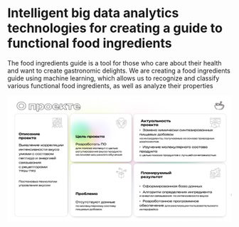 # Intelligent big data analytics technologies for creating a guide to functional food ingredients

The food ingredients guide is a tool for those who care about their health and want to create gastronomic delights. We are creating a food ingredients guide using machine learning, which allows us to recognize and classify various functional food ingredients, as well as analyze their properties


![fishy](https://github.com/Zenkin/taste-umami/blob/main/figs/About_project.png?raw=true)
